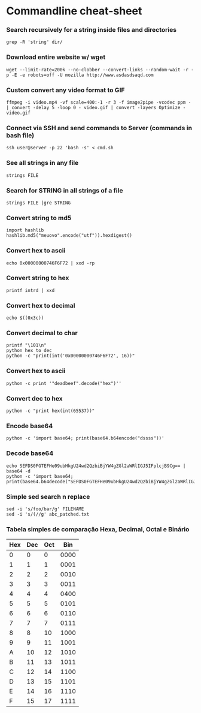 # Commandline cheat-sheet

### Search recursively for a string inside files and directories 
```
grep -R 'string' dir/
```

### Download entire website w/ wget
```
wget --limit-rate=200k --no-clobber --convert-links --random-wait -r -p -E -e robots=off -U mozilla http://www.asdasdsaqd.com
```

### Custom convert any video format to GIF
```
ffmpeg -i video.mp4 -vf scale=400:-1 -r 3 -f image2pipe -vcodec ppm - | convert -delay 5 -loop 0 - video.gif | convert -layers Optimize - video.gif
```

### Connect via SSH and send commands to Server (commands in bash file)
```
ssh user@server -p 22 'bash -s' < cmd.sh
```

### See all strings in any file
```
strings FILE
```

### Search for STRING in all strings of a file
```
strings FILE |gre STRING
```

### Convert string to md5
```
import hashlib
hashlib.md5("meuovo".encode("utf")).hexdigest()
```

### Convert hex to ascii
```
echo 0x00000000746F6F72 | xxd -rp
```

### Convert string to hex 
```
printf intrd | xxd
```

### Convert hex to decimal
```
echo $((0x3c))
```

### Convert decimal to char
```
printf "\101\n"
python hex to dec
python -c "print(int('0x00000000746F6F72', 16))"
```

### Convert hex to ascii
```
python -c print '"deadbeef".decode("hex")''
```

### Convert dec to hex
```
python -c "print hex(int(65537))"
```

### Encode base64
```
python -c 'import base64; print(base64.b64encode("dssss"))'
```

### Decode base64
```
echo SEFDS0FGTEFHe09ubHkgU24wd2QzbiBjYW4gZGl2aWRlIGJ5IFplcjB9Cg== | base64 -d
python -c 'import base64; print(base64.b64decode("SEFDS0FGTEFHe09ubHkgU24wd2QzbiBjYW4gZGl2aWRlIGJ5IFplcjB9Cg=="))'
```

### Simple sed search n replace
```
sed -i 's/foo/bar/g' FILENAME
sed -i 's/(//g' abc_patched.txt
```


### Tabela simples de comparação Hexa, Decimal, Octal e Binário


|Hex  |Dec  |Oct  |Bin  |
|-----|-----|-----|-----|
|    0|    0|    0| 0000|
|    1|    1|    1| 0001|
|    2|    2|    2| 0010|
|    3|    3|    3| 0011|
|    4|    4|    4| 0400|
|    5|    5|    5| 0101|
|    6|    6|    6| 0110|
|    7|    7|    7| 0111|
|    8|    8|   10| 1000|
|    9|    9|   11| 1001|
|    A|   10|   12| 1010|
|    B|   11|   13| 1011|
|    C|   12|   14| 1100|
|    D|   13|   15| 1101|
|    E|   14|   16| 1110|
|    F|   15|   17| 1111|
